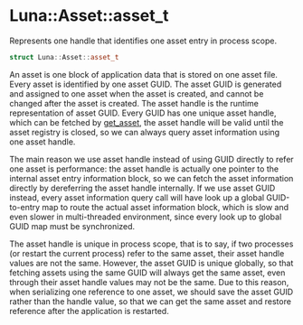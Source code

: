 # Luna::Asset::asset_t
Represents one handle that identifies one asset entry in process scope. 

```c++
struct Luna::Asset::asset_t
```

An asset is one block of application data that is stored on one asset file. Every asset is identified by one asset GUID. The asset GUID is generated and assigned to one asset when the asset is created, and cannot be changed after the asset is created. The asset handle is the runtime representation of asset GUID. Every GUID has one unique asset handle, which can be fetched by [get_asset](group___asset_1gac941c1a7d0e790e712d2cb1cd2ffa2e6.md), the asset handle will be valid until the asset registry is closed, so we can always query asset information using one asset handle.

The main reason we use asset handle instead of using GUID directly to refer one asset is performance: the asset handle is actually one pointer to the internal asset entry information block, so we can fetch the asset information directly by dereferring the asset handle internally. If we use asset GUID instead, every asset information query call will have look up a global GUID-to-entry map to route the actual asset information block, which is slow and even slower in multi-threaded environment, since every look up to global GUID map must be synchronized.

The asset handle is unique in process scope, that is to say, if two processes (or restart the current process) refer to the same asset, their asset handle values are not the same. However, the asset GUID is unique globally, so that fetching assets using the same GUID will always get the same asset, even through their asset handle values may not be the same. Due to this reason, when serializing one reference to one asset, we should save the asset GUID rather than the handle value, so that we can get the same asset and restore reference after the application is restarted. 

